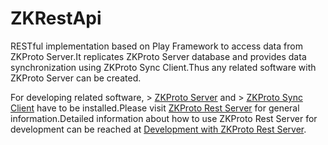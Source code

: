 # ZKRestApi
RESTful implementation based on Play Framework to access data from ZKProto Server.It replicates ZKProto Server database and provides data synchronization using ZKProto Sync Client.Thus any related software with ZKProto Server can be created.

For developing related software, > [ZKProto Server] and > [ZKProto Sync Client] have to be installed.Please visit [ZKProto Rest Server] for general information.Detailed information about how to use ZKProto Rest Server for development can be reached at [Development with ZKProto Rest Server].

[ZKProto Server]:http://wiki.zkteco.eu/doku.php?id=zk_protoserver
[ZKProto Sync Client]:http://wiki.zkteco.eu/doku.php?id=sync_server
[ZKProto Rest Server]:http://wiki.zkteco.eu/doku.php?id=zkproto_rest_server
[Development with ZKProto Rest Server]:http://wiki.zkteco.eu/doku.php?id=third_party_with_rest
